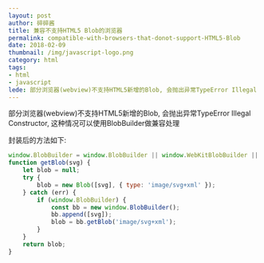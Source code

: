 ```yaml
---
layout: post
author: 碎碎酱
title: 兼容不支持HTML5 Blob的浏览器
permalink: compatible-with-browsers-that-donot-support-HTML5-Blob
date: 2018-02-09
thumbnail: /img/javascript-logo.png
category: html
tags:
- html
- javascript
lede: 部分浏览器(webview)不支持HTML5新增的Blob, 会抛出异常TypeError Illegal Constructor, 这种情况可以使用BlobBuilder做兼容处理
---
```


部分浏览器(webview)不支持HTML5新增的Blob, 会抛出异常TypeError Illegal Constructor, 这种情况可以使用BlobBuilder做兼容处理

封装后的方法如下:
```js
window.BlobBuilder = window.BlobBuilder || window.WebKitBlobBuilder || window.MozBlobBuilder || window.MSBlobBuilder;
function getBlob(svg) {
    let blob = null;
    try {
        blob = new Blob([svg], { type: 'image/svg+xml' });
    } catch (err) {
        if (window.BlobBuilder) {
            const bb = new window.BlobBuilder();
            bb.append([svg]);
            blob = bb.getBlob('image/svg+xml');
        }
    }
    return blob;
}
```